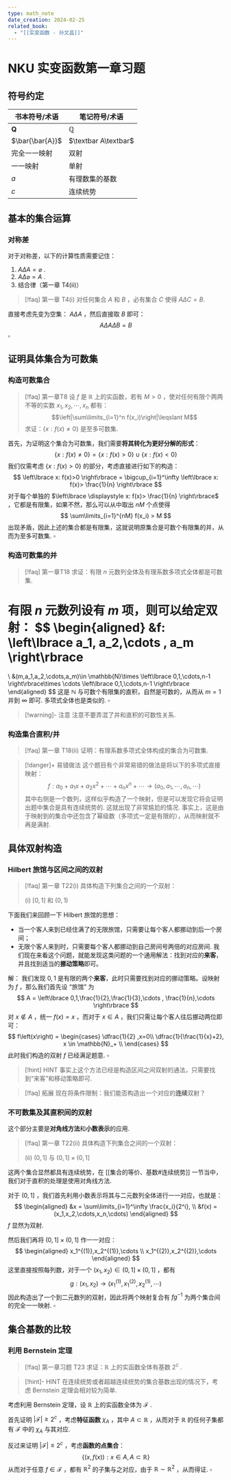 ```yaml
---
type: math_note
date_creation: 2024-02-25
related_book:
  - "[[实变函数 - 孙文昌]]"
---
```

# NKU 实变函数第一章习题
## 符号约定

| 书本符号/术语         | 笔记符号/术语              |
| --------------- | -------------------- |
| $\mathbf{Q}$    | $\mathbb{Q}$         |
| $\bar{\bar{A}}$ | $\textbar A\textbar$ |
| 完全一一映射          | 双射                   |
| 一一映射            | 单射                   |
| $a$             | 有理数集的基数              |
| $c$             | 连续统势                 |

## 基本的集合运算
### 对称差

对于对称差，以下的计算性质需要记住：
1. $A \Delta A = \varnothing$ .
2. $A \Delta \varnothing = A$ .
3. 结合律（第一章 T4(ii)）


>[!faq] 第一章 T4(i)
>对任何集合 $A$ 和 $B$ ，必有集合 $C$ 使得 $A \Delta C = B$.

直接考虑先变为空集： $A \Delta A$ ，然后直接取 $B$ 即可：
$$
A \Delta A \Delta B = B
$$
$\square$

## 证明具体集合为可数集
### 构造可数集合
>[!faq] 第一章T8
> 设 $f$ 是 $\mathbb{R}$ 上的实函数，若有 $M>0$ ，使对任何有限个两两不等的实数 $x_1,x_2,\cdots,x_n$ 都有：
> $$\left|\sum\limits_{i=1}^n f(x_i)\right|\leqslant M$$
> 求证：$\left\lbrace x: f(x)\neq 0 \right\rbrace$ 是至多可数集.

首先，为证明这个集合为可数集，我们需要**将其转化为更好分解的形式**：
$$
\left\lbrace x: f(x)\neq 0 \right\rbrace = \left\lbrace x: f(x)>0 \right\rbrace \cup \left\lbrace x: f(x)<0 \right\rbrace
$$
我们仅需考虑 $\left\lbrace x: f(x)>0 \right\rbrace$ 的部分，考虑直接进行如下的构造：
$$
\left\lbrace x: f(x)>0 \right\rbrace  = \bigcup_{i=1}^\infty \left\lbrace x: f(x)> \frac{1}{n} \right\rbrace
$$
对于每个单独的 $\left\lbrace \displaystyle x: f(x)> \frac{1}{n} \right\rbrace$ ，它都是有限集，如果不然，那么可以从中取出 $nM$ 个点使得
$$
\sum\limits_{i=1}^{nM} f(x_i) > M
$$
出现矛盾，因此上述的集合都是有限集，这就说明原集合是可数个有限集的并，从而为至多可数集. $\square$

### 构造可数集的并
>[!faq] 第一章T18
>求证：有限 $n$ 元数列全体及有理系数多项式全体都是可数集.

有限 $n$ 元数列设有 $m$ 项，则可以给定双射：
$$
\begin{aligned}
&f: \left\lbrace a_1, a_2,\cdots , a_m \right\rbrace
= 
\\
&(m,a_1,a_2,\cdots,a_m)\in \mathbb{N}\times \left\lbrace 0,1,\cdots,n-1 \right\rbrace\times \cdots \left\lbrace 0,1,\cdots,n-1 \right\rbrace
\end{aligned}
$$
这是 $\mathbb{N}$ 与可数个有限集的直积，自然是可数的，从而从 $m=1$ 并到 $\infty$ 即可. 多项式全体也是类似的. $\square$

>[!warning]- 注意
>注意不要弄混了并和直积的可数性关系.

### 构造集合直积/并
>[!faq] 第一章 T18(ii)
>证明：有理系数多项式全体构成的集合为可数集.

>[!danger]+ 易错做法
> 这个题目有个非常易错的做法是将以下的多项式直接映射：
>  $$ f: a_0+a_1x+a_2 x^2 +\cdots + a_n x^n + \cdots \to (a_0,a_1,\cdots,a_n,\cdots)$$
>  其中右侧是一个数列，这样似乎构造了一个映射，但是可以发现它将会证明出题中集合是具有连续统势的. 这就出现了非常尴尬的情况. 事实上，这是由于映射到的集合中还包含了幂级数（多项式一定是有限的），从而映射就不再是满射.







## 具体双射构造
### Hilbert 旅馆与区间之间的双射
>[!faq] 第一章 T22(i)
>具体构造下列集合之间的一个双射：
>
>(i) $[0,1]$ 和 $(0,1)$

下面我们来回顾一下 Hilbert 旅馆的思想：
- 当一个客人来到已经住满了的无限旅馆，只需要让每个客人都挪动到后一个房间；
- 无限个客人来到时，只需要每个客人都挪动到自己房间号两倍的对应房间.
我们现在来看这个问题，就能发现这类问题的一个通用解法：找到对应的**来客**，并且找到适当的**挪动策略**即可。

解：
我们发现 $0,1$ 是有限的两个**来客**，此时只需要找到对应的挪动策略。设映射为 $f$ ，那么我们首先设 “旅馆” 为
$$
A = \left\lbrace 0,1,\frac{1}{2},\frac{1}{3},\cdots , \frac{1}{n},\cdots \right\rbrace
$$
对 $x\not\in A$ ，统一 $f(x) = x$ ，而对于 $x\in A$ ，我们只需让每个客人往后挪动两位即可：
$$
f\left(x\right) = 
\begin{cases} \dfrac{1}{2} ,x=0\\
\dfrac{1}{\frac{1}{x}+2}, x \in \mathbb{N}_+ \\
\end{cases}
$$
此时我们构造的双射 $f$ 已经满足题意. $\square$

>[!hint] HINT
>事实上这个方法已经是构造区间之间双射的通法，只需要找到“来客”和移动策略即可.

>[!faq] 拓展
> 现在将条件限制：我们能否构造出一个对应的**连续**双射？

### 不可数集及其直积间的双射
这个部分主要是**对角线方法**和**小数表示**的应用.

>[!faq] 第一章 T22(ii)
>具体构造下列集合之间的一个双射：
>
>(ii) $(0,1]$ 与 $(0,1]\times (0,1]$

这两个集合显然都具有连续统势，在 [[集合的等价、基数#连续统势]] 一节当中，我们对于直积的处理是使用对角线方法.

对于 $(0,1]$ ，我们首先利用小数表示将其与二元数列全体进行一一对应，也就是：
$$
\begin{aligned}
&x = \sum\limits_{i=1}^\infty \frac{x_i}{2^i}, \\
&f(x) = (x_1,x_2,\cdots,x_n,\cdots)
\end{aligned}
$$
$f$ 显然为双射.

然后我们再将 $(0,1]\times (0,1]$ 作一一对应：
$$
\begin{aligned}
x_1^{(1)},x_2^{(1)},\cdots \\
x_1^{(2)},x_2^{(2)},\cdots
\end{aligned}
$$
这里直接按照每列数，对于一个 $(x_1,x_2)\in (0,1]\times (0,1]$ ，都有
$$
 g: (x_1,x_2) \to (x_1^{(1)},x_1^{(2)},x_2^{(1)},\cdots)
$$
因此构造出了一个到二元数列的双射，因此将两个映射复合有 $fg^{-1}$ 为两个集合间的完全一一映射. $\square$

## 集合基数的比较
### 利用 Bernstein 定理
>[!faq] 第一章习题 T23
>求证：$\mathbb{R}$ 上的实函数全体有基数 $2^c$ .

>[!hint]- HINT
>在连续统势或者超越连续统势的集合基数出现的情况下，考虑 Bernstein 定理会相对较为简单.

考虑利用 Bernstein 定理，设 $\mathbb{R}$ 上的实函数全体为 $\mathcal{F}$ .

首先证明 $|\mathcal{F}|\geqslant 2^c$ ，考虑**特征函数** $\chi_A$ ，其中 $A\subset \mathbb{R}$ ，从而对于 $\mathbb{R}$ 的任何子集都有 $\mathcal{F}$ 中的 $\chi_A$ 与其对应.

反过来证明 $|\mathcal{F}| \leqslant 2^c$ ，考虑**函数的点集合**：
$$
\left\lbrace (x,f(x)): x\in A, A\subset \mathbb{R} \right\rbrace
$$
从而对于任意 $f\in \mathcal{F}$ ，都有 $\mathbb{R}^2$ 的子集与之对应，由于 $\mathbb{R}\sim \mathbb{R}^2$ ，从而得证. $\square$

